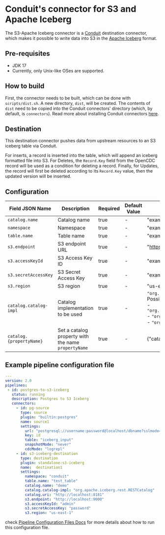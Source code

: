 # Conduit's connector for S3 and Apache Iceberg

The S3-Apache Iceberg connector is a [Conduit](https://github.com/ConduitIO/conduit) destination connector, 
which makes it possible to write data into S3 in the [Apache Iceberg](https://iceberg.apache.org/) format.

## Pre-requisites
* JDK 17
* Currently, only Unix-like OSes are supported.

## How to build
First, the connector needs to be built, which can be done with `scripts/dist.sh`. A new directory, `dist`,
will be created. The contents of `dist` need to be copied into the Conduit connectors' directory (which, 
by default, is `connectors`). Read more about installing Conduit connectors 
[here](https://conduit.io/docs/connectors/installing).

## Destination
This destination connector pushes data from upstream resources to an S3 iceberg table via Conduit.

For inserts, a record is inserted into the table, which will append an iceberg formatted file into S3. For Deletes, 
the `Record.Key` field from the OpenCDC record will be used as a condition for deleting a record. Finally, for Updates,
the record will first be deleted according to its `Record.Key` value, then the updated version will be inserted.


## Configuration

| Field JSON Name        | Description                                         | Required | Default Value | Example                                                                                                                                                                                                            |
|------------------------|-----------------------------------------------------|----------|---------------|--------------------------------------------------------------------------------------------------------------------------------------------------------------------------------------------------------------------|
| `catalog.name`         | Catalog name                                        | true     | -             | "exampleCatalog"                                                                                                                                                                                                   |
| `namespace`            | Namespace                                           | true     | -             | "exampleNamespace"                                                                                                                                                                                                 |
| `table.name`           | Table name                                          | true     | -             | "exampleTable"                                                                                                                                                                                                     |
| `s3.endpoint`          | S3 endpoint URL                                     | true     | -             | "https://s3.example.com"                                                                                                                                                                                           |
| `s3.accessKeyId`       | S3 Access Key ID                                    | true     | -             | "exampleAccessKeyId"                                                                                                                                                                                               |
| `s3.secretAccessKey`   | S3 Secret Access Key                                | true     | -             | "exampleSecretKey"                                                                                                                                                                                                 |
| `s3.region`            | S3 region                                           | true     | -             | "us-east-1"                                                                                                                                                                                                        |
| `catalog.catalog-impl` | Catalog implementation to be used                   | true     | -             | `"org.apache.iceberg.rest.RESTCatalog"` <br/> Possible values: <br/> - `"org.apache.iceberg.hadoop.HadoopCatalog"` <br/> - `"org.apache.iceberg.jdbc.JdbcCatalog"` <br/> - `"org.apache.iceberg.rest.RESTCatalog"` |
| `catalog.{propertyName}` | Set a catalog property with the name `propertyName` | true     | -             | {"catalog.uri": "http://localhost:8181"}                                                                                                                                                                           |

## Example pipeline configuration file
```yaml
---
version: 2.0
pipelines:
 - id: postgres-to-s3-iceberg
   status: running
   description: Postgres to S3 Iceberg
   connectors:
     - id: pg-source
       type: source
       plugin: "builtin:postgres"
       name: source1
       settings:
         url: "postgresql://username:password@localhost/dbname?sslmode=disable"
         key: id
         table: "iceberg_input"
         snapshotMode: "never"
         cdcMode: "logrepl"
     - id: s3-iceberg-destination
       type: destination
       plugin: standalone:s3-iceberg
       name:  destination1
       settings:
         namespace: "conduit"
         table.name: "test_table"
         catalog.name: "demo"
         catalog.catalog-impl: "org.apache.iceberg.rest.RESTCatalog"
         catalog.uri: "http://localhost:8181"
         s3.endpoint: "http://localhost:9000"
         s3.accessKeyId: "admin"
         s3.secretAccessKey: "password"
         s3.region: "us-east-1"
  ```
check [Pipeline Configuration Files Docs](https://github.com/ConduitIO/conduit/blob/main/docs/pipeline_configuration_files.md)
for more details about how to run this configuration file.